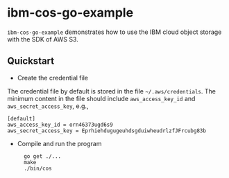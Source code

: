 # ibm-cos-go-example

``ibm-cos-go-example`` demonstrates how to use the IBM cloud object storage with the SDK of AWS S3.

## Quickstart

 - Create the credential file

 The credential file by default is stored in the file ``~/.aws/credentials``. The minimum content in the file should include ``aws_access_key_id`` and ``aws_secret_access_key``, e.g.,
```
[default]
aws_access_key_id = orn46373ugd6s9
aws_secret_access_key = EprhiehdugugeuhdsgduiwheudrlzfJFrcubg83b
```

 - Compile and run the program

         go get ./...
         make
         ./bin/cos
